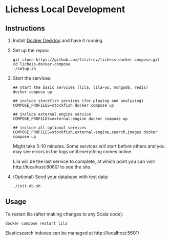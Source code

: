 # Lichess Local Development

## Instructions

1. Install [Docker Desktop](https://www.docker.com/products/docker-desktop/) and have it running

1. Set up the repos:

    ```
    git clone https://github.com/fitztrev/lichess-docker-compose.git
    cd lichess-docker-compose
    ./setup.sh
    ```

1. Start the services:

    ```
    ## start the basic services (lila, lila-ws, mongodb, redis)
    docker compose up

    ## include stockfish services (for playing and analyzing)
    COMPOSE_PROFILES=stockfish docker compose up

    ## include external engine service
    COMPOSE_PROFILES=external-engine docker compose up

    ## include all optional services
    COMPOSE_PROFILES=stockfish,external-engine,search,images docker compose up
    ```

    Might take 5-10 minutes. Some services will start before others and you may see errors in the logs until everything comes online.

    Lila will be the last service to complete, at which point you can visit http://localhost:8080/ to see the site.

1. (Optional) Seed your database with test data:

    ```
    ./init-db.sh
    ```

## Usage

To restart lila (after making changes to any Scala code):

```
docker compose restart lila
```

Elasticsearch indexes can be managed at http://localhost:5601/
